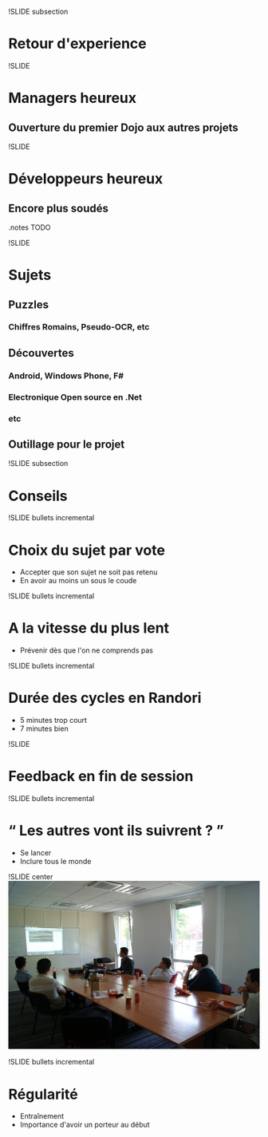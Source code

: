 ﻿!SLIDE subsection
# Retour d'experience

!SLIDE
# Managers heureux
## Ouverture du premier Dojo aux autres projets

!SLIDE
# Développeurs heureux
## Encore plus soudés
.notes TODO

!SLIDE
# Sujets
## Puzzles
### Chiffres Romains, Pseudo-OCR, etc  
## Découvertes
### Android, Windows Phone, F# 
### Electronique Open source en .Net
### etc
## Outillage pour le projet

!SLIDE subsection
# Conseils

!SLIDE bullets incremental
# Choix du sujet par vote
* Accepter que son sujet ne soit pas retenu
* En avoir au moins un sous le coude

!SLIDE bullets incremental
# A la vitesse du plus lent
* Prévenir dès que l'on ne comprends pas

!SLIDE bullets incremental
# Durée des cycles en Randori
* 5 minutes trop court
* 7 minutes bien

!SLIDE
# Feedback en fin de session

!SLIDE bullets incremental
# &#8220; Les autres vont ils suivrent ? &#8221;
* Se lancer
* Inclure tous le monde

!SLIDE center
![Eole](Eole.jpg)

!SLIDE bullets incremental
# Régularité
* Entraînement
* Importance d'avoir un porteur au début